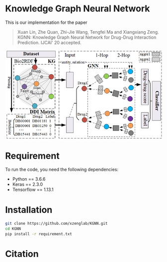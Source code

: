 # Knowledge Graph Neural Network
This is our implementation for the paper
> Xuan Lin, Zhe Quan, Zhi-Jie Wang, Tengfei Ma and Xiangxiang Zeng. KGNN: Knowledge Graph Neural Network for Drug-Drug Interaction Prediction. IJCAI' 20 accepted.

<img align="center" src="Figure1.png">

# Requirement
To run the code, you need the following dependencies:
* Python == 3.6.6
* Keras == 2.3.0
* Tensorflow == 1.13.1

# Installation
```bash
git clone https://github.com/xzenglab/KGNN.git
cd KGNN
pip install -r requirement.txt
```

# Citation
